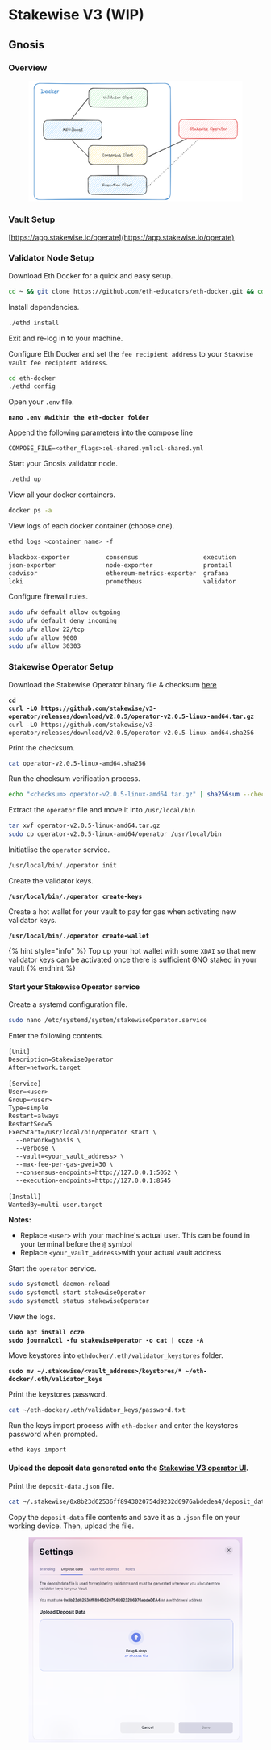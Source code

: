 # Stakewise V3 (WIP)

## Gnosis

### Overview

<figure><img src="../.gitbook/assets/image (1).png" alt=""><figcaption></figcaption></figure>

### Vault Setup

[https://app.stakewise.io/operate](https://app.stakewise.io/operate)

### Validator Node Setup

Download Eth Docker for a quick and easy setup.

```sh
cd ~ && git clone https://github.com/eth-educators/eth-docker.git && cd eth-docker
```

Install dependencies.

```sh
./ethd install
```

Exit and re-log in to your machine.

Configure Eth Docker and set the `fee recipient address` to your `Stakwise vault fee recipient address`.

```sh
cd eth-docker
./ethd config
```

Open your `.env` file.

<pre class="language-sh"><code class="lang-sh"><strong>nano .env #within the eth-docker folder
</strong></code></pre>

Append the following parameters into the compose line

```
COMPOSE_FILE=<other_flags>:el-shared.yml:cl-shared.yml
```

Start your Gnosis validator node.

```sh
./ethd up
```

View all your docker containers.

```sh
docker ps -a
```

View logs of each docker container (choose one).

```sh
ethd logs <container_name> -f
```

```
blackbox-exporter          consensus                  execution                  json-exporter              node-exporter              promtail
cadvisor                   ethereum-metrics-exporter  grafana                    loki                       prometheus                 validator
```

Configure firewall rules.

```sh
sudo ufw default allow outgoing
sudo ufw default deny incoming
sudo ufw allow 22/tcp
sudo ufw allow 9000
sudo ufw allow 30303
```

### Stakewise Operator Setup

Download the Stakewise Operator binary file & checksum [here](https://github.com/stakewise/v3-operator/releases)

<pre class="language-sh"><code class="lang-sh"><strong>cd
</strong><strong>curl -LO https://github.com/stakewise/v3-operator/releases/download/v2.0.5/operator-v2.0.5-linux-amd64.tar.gz
</strong>curl -LO https://github.com/stakewise/v3-operator/releases/download/v2.0.5/operator-v2.0.5-linux-amd64.sha256
</code></pre>

Print the checksum.

```sh
cat operator-v2.0.5-linux-amd64.sha256
```

Run the checksum verification process.

```sh
echo "<checksum> operator-v2.0.5-linux-amd64.tar.gz" | sha256sum --check
```

Extract the `operator` file and move it into `/usr/local/bin`

```sh
tar xvf operator-v2.0.5-linux-amd64.tar.gz
sudo cp operator-v2.0.5-linux-amd64/operator /usr/local/bin
```

Initiatlise the `operator` service.

```sh
/usr/local/bin/./operator init
```

Create the validator keys.

<pre class="language-sh"><code class="lang-sh"><strong>/usr/local/bin/./operator create-keys
</strong></code></pre>

Create a hot wallet for your vault to pay for gas when activating new validator keys.

<pre class="language-sh"><code class="lang-sh"><strong>/usr/local/bin/./operator create-wallet
</strong></code></pre>

{% hint style="info" %}
Top up your hot wallet with some `XDAI` so that new validator keys can be activated once there is sufficient GNO staked in your vault
{% endhint %}

#### Start your Stakewise Operator service

Create a systemd configuration file.

```sh
sudo nano /etc/systemd/system/stakewiseOperator.service
```

Enter the following contents.&#x20;

```
[Unit]
Description=StakewiseOperator
After=network.target

[Service]
User=<user>
Group=<user>
Type=simple
Restart=always
RestartSec=5
ExecStart=/usr/local/bin/operator start \
  --network=gnosis \
  --verbose \
  --vault=<your_vault_address> \
  --max-fee-per-gas-gwei=30 \
  --consensus-endpoints=http://127.0.0.1:5052 \
  --execution-endpoints=http://127.0.0.1:8545

[Install]
WantedBy=multi-user.target
```

**Notes:**

* Replace `<user>` with your machine's actual user. This can be found in your terminal before the `@` symbol
* Replace `<your_vault_address>`with your actual vault address

Start the `operator` service.

```sh
sudo systemctl daemon-reload
sudo systemctl start stakewiseOperator
sudo systemctl status stakewiseOperator
```

View the logs.

<pre class="language-sh"><code class="lang-sh"><strong>sudo apt install ccze
</strong><strong>sudo journalctl -fu stakewiseOperator -o cat | ccze -A
</strong></code></pre>

Move keystores into `ethdocker/.eth/validator_keystores` folder.

<pre class="language-sh"><code class="lang-sh"><strong>sudo mv ~/.stakewise/&#x3C;vault_address>/keystores/* ~/eth-docker/.eth/validator_keys 
</strong></code></pre>

Print the keystores password.

```sh
cat ~/eth-docker/.eth/validator_keys/password.txt 
```

Run the keys import process with `eth-docker` and enter the keystores password when prompted.

```sh
ethd keys import
```

#### Upload the deposit data generated onto the [Stakewise V3 operator UI](https://app.stakewise.io/operate).&#x20;

Print the `deposit-data.json` file.

```sh
cat ~/.stakewise/0x8b23d62536ff8943020754d9232d6976abdedea4/deposit_data.json
```

Copy the `deposit-data` file contents and save it as a `.json` file on your working device. Then, upload the file.

<figure><img src="../.gitbook/assets/image (195).png" alt=""><figcaption></figcaption></figure>
